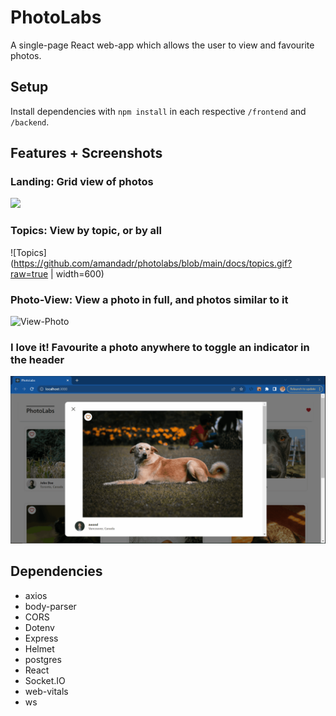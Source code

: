 # PhotoLabs
A single-page React web-app which allows the user to view and favourite photos.

## Setup

Install dependencies with `npm install` in each respective `/frontend` and `/backend`.

## Features + Screenshots
### Landing: Grid view of photos
<img src="https://github.com/amandadr/photolabs/blob/main/docs/landing.gif?raw=true" width="1100" height="auto"/>

### Topics: View by topic, or by all
![Topics](https://github.com/amandadr/photolabs/blob/main/docs/topics.gif?raw=true | width=600)

### Photo-View: View a photo in full, and photos similar to it
![View-Photo](https://github.com/amandadr/photolabs/blob/main/docs/view-photo.gif?raw=true)

### I love it! Favourite a photo anywhere to toggle an indicator in the header
![Favourite-Photo](https://github.com/amandadr/photolabs/blob/main/docs/favourite-photo.gif?raw=true)


## Dependencies
- axios
- body-parser
- CORS
- Dotenv
- Express
- Helmet
- postgres
- React
- Socket.IO
- web-vitals
- ws
